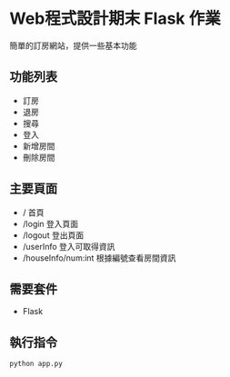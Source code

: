 # Web程式設計期末 Flask 作業
簡單的訂房網站，提供一些基本功能

## 功能列表
- 訂房
- 退房
- 搜尋
- 登入
- 新增房間
- 刪除房間

## 主要頁面
- / 首頁
- /login 登入頁面
- /logout 登出頁面
- /userInfo 登入可取得資訊
- /houseInfo/num:int 根據編號查看房間資訊

## 需要套件
- Flask

## 執行指令
``` bash
python app.py
```